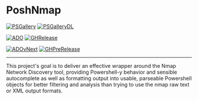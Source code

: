 

# PoshNmap

[![PSGallery][]][PSGalleryLink] [![PSGalleryDL][]][PSGalleryDLLink]

[![ADO][]][ADOLink] [![GHRelease][]][GHReleaseLink]

[![ADOvNext][]][ADOvNextLink] [![GHPreRelease][]][GHPreReleaseLink]

---

This project's goal is to deliver an effective wrapper around the Nmap Network Discovery tool, providing Powershell-y behavior and sensible autocomplete as well as formatting output into usable, parseable Powershell objects for better filtering and analysis than trying to use the nmap raw text or XML output formats.


[PSGallery]: https://img.shields.io/powershellgallery/v/PoshNmap.svg?logo=windows&label=Powershell+Gallery+Latest
[PSGalleryLink]: https://www.powershellgallery.com/packages/PoshNmap

[PSGalleryDL]: https://img.shields.io/powershellgallery/dt/PoshNmap.svg?logo=windows&label=downloads
[PSGalleryDLLink]: https://www.powershellgallery.com/packages/PoshNmap

[GHRelease]:https://img.shields.io/github/downloads/justingrote/PoshNmap/latest/total.svg?logo=github&label=download
[GHReleaseLink]: https://github.com/JustinGrote/PoshNmap/releases/latest

[GHPreRelease]: https://img.shields.io/github/downloads-pre/justingrote/PoshNmap/total.svg?logo=github&label=download
[GHPreReleaseLink]: https://github.com/JustinGrote/PoshNmap/releases

[ADO]: https://dev.azure.com/justingrote/Default/_apis/build/status/JustinGrote.PoshNmap?branchName=master&label=Current
[ADOLink]: https://dev.azure.com/justingrote/Default/_build

[ADOVNext]: https://dev.azure.com/justingrote/Default/_apis/build/status/JustinGrote.PoshNmap?branchName=release/vNext&label=vNext
[ADOVNextLink]: https://dev.azure.com/justingrote/Default/_build
